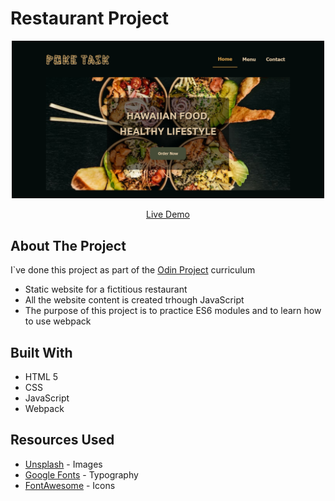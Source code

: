 # Restaurant Project

<p align="center">
    <img src="./screenshot.png" width="500" alt="Game demo">
</p>

<p align="center">
<a href="https://odin-restaurant-project.netlify.app/">Live Demo </a>
</p>

## About The Project

I`ve done this project as part of the [Odin Project](https://www.theodinproject.com/lessons/node-path-javascript-restaurant-page) curriculum

- Static website for a fictitious restaurant
- All the website content is created trhough JavaScript
- The purpose of this project is to practice ES6 modules and to learn how to use webpack

## Built With

- HTML 5
- CSS
- JavaScript
- Webpack

## Resources Used

- [Unsplash](https://unsplash.com/) - Images
- [Google Fonts](https://fonts.google.com/knowledge) - Typography
- [FontAwesome](https://fontawesome.com/) - Icons
